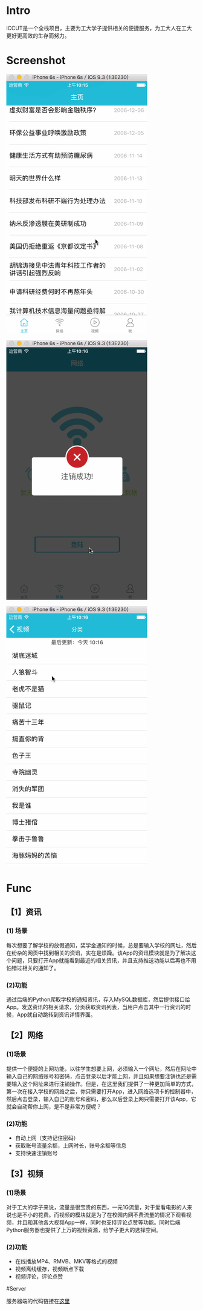 # Intro

iCCUT是一个全栈项目，主要为工大学子提供相关的便捷服务，为工大人在工大更好更高效的生存而努力。

# Screenshot

![Home](https://github.com/Maru-zhang/iCCUT/blob/master/Screenshot/Home.gif)

![Network](https://github.com/Maru-zhang/iCCUT/blob/master/Screenshot/Network.gif)

![Video](https://github.com/Maru-zhang/iCCUT/blob/master/Screenshot/Video.gif)

# Func

## 【1】资讯

### (1) 场景

每次想要了解学校的放假通知，奖学金通知的时候，总是要输入学校的网址，然后在纷杂的网页中找到相关的资讯，实在是烦躁。该App的资讯模块就是为了解决这个问题，只要打开App就能看到最近的相关资讯，并且支持推送功能以后再也不用怕错过相关的通知了。

### (2)功能

通过后端的Python爬取学校的通知资讯，存入MySQL数据库，然后提供接口给App。发送资讯的相关请求，分页获取资讯列表，当用户点击其中一行资讯的时候，App就自动跳转到资讯详情界面。

## 【2】网络

### (1)场景

提供一个便捷的上网功能，以往学生想要上网，必须输入一个网址，然后在网址中输入自己的网络账号和密码，点击登录以后才能上网，并且如果想要注销也还是需要输入这个网址来进行注销操作。但是，在这里我们提供了一种更加简单的方式，第一次在接入学校的网络之后，你只需要打开App，进入网络选项卡的控制器中，然后点击登录，输入自己的账号和密码，那么以后登录上网只需要打开该App，它就会自动帮你上网，是不是非常方便呢？

### (2)功能

* 自动上网（支持记住密码）
* 获取账号流量余额，上网时长，账号余额等信息
* 支持快速注销账号


## 【3】视频

### (1)场景

对于工大的学子来说，流量是很宝贵的东西，一元1G流量，对于爱看电影的人来说也是不小的花费。而视频的模块就是为了在校园内网不费流量的情况下观看视频，并且和其他各大视频App一样，同时也支持评论点赞等功能。同时后端Python服务器也提供了上万的视频资源，给学子更大的选择空间。

### (2)功能

* 在线播放MP4、RMVB、MKV等格式的视频
* 视频离线缓存，视频断点下载
* 视频评论，评论点赞

#Server

服务器端的代码链接在[这里](https://github.com/Maru-zhang/iCCUT-Backend)

 
